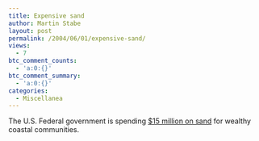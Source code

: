```yaml
---
title: Expensive sand
author: Martin Stabe
layout: post
permalink: /2004/06/01/expensive-sand/
views:
  - 7
btc_comment_counts:
  - 'a:0:{}'
btc_comment_summary:
  - 'a:0:{}'
categories:
  - Miscellanea
---
```

The U.S. Federal government is spending [ $15 million on sand][1] for wealthy coastal communities.

 [1]: http://seattletimes.nwsource.com/html/nationworld/2001942690_beaches30.html